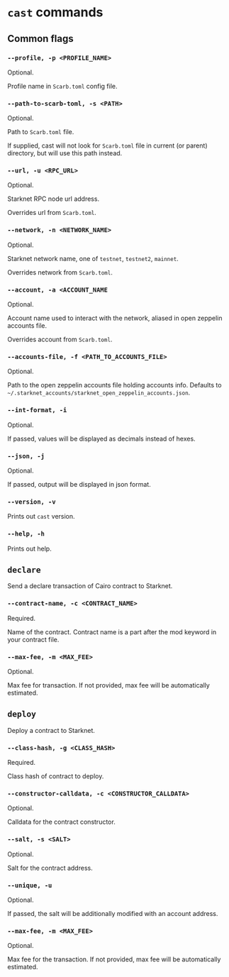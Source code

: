 # `cast` commands

## Common flags

### `--profile, -p <PROFILE_NAME>`
Optional.

Profile name in `Scarb.toml` config file.

### `--path-to-scarb-toml, -s <PATH>`
Optional.

Path to `Scarb.toml` file.

If supplied, cast will not look for `Scarb.toml` file in current (or parent) directory, but will use this path instead.

### `--url, -u <RPC_URL>`
Optional.

Starknet RPC node url address.

Overrides url from `Scarb.toml`.

### `--network, -n <NETWORK_NAME>`
Optional.

Starknet network name, one of `testnet`, `testnet2`, `mainnet`.

Overrides network from `Scarb.toml`.

### `--account, -a <ACCOUNT_NAME`
Optional.

Account name used to interact with the network, aliased in open zeppelin accounts file.

Overrides account from `Scarb.toml`.

### `--accounts-file, -f <PATH_TO_ACCOUNTS_FILE>`
Optional.

Path to the open zeppelin accounts file holding accounts info. Defaults to `~/.starknet_accounts/starknet_open_zeppelin_accounts.json`.

### `--int-format, -i`
Optional.

If passed, values will be displayed as decimals instead of hexes.

### `--json, -j`
Optional.

If passed, output will be displayed in json format.

### `--version, -v`

Prints out `cast` version.

### `--help, -h`

Prints out help.


## `declare`
Send a declare transaction of Cairo contract to Starknet.

### `--contract-name, -c <CONTRACT_NAME>`
Required.

Name of the contract. Contract name is a part after the mod keyword in your contract file.

### `--max-fee, -m <MAX_FEE>`
Optional.

Max fee for transaction. If not provided, max fee will be automatically estimated.


## `deploy`
Deploy a contract to Starknet.

### `--class-hash, -g <CLASS_HASH>`
Required.

Class hash of contract to deploy.

### `--constructor-calldata, -c <CONSTRUCTOR_CALLDATA>`
Optional.

Calldata for the contract constructor.

### `--salt, -s <SALT>`
Optional.

Salt for the contract address.

### `--unique, -u`
Optional.

If passed, the salt will be additionally modified with an account address.

### `--max-fee, -m <MAX_FEE>`
Optional.

Max fee for the transaction. If not provided, max fee will be automatically estimated.